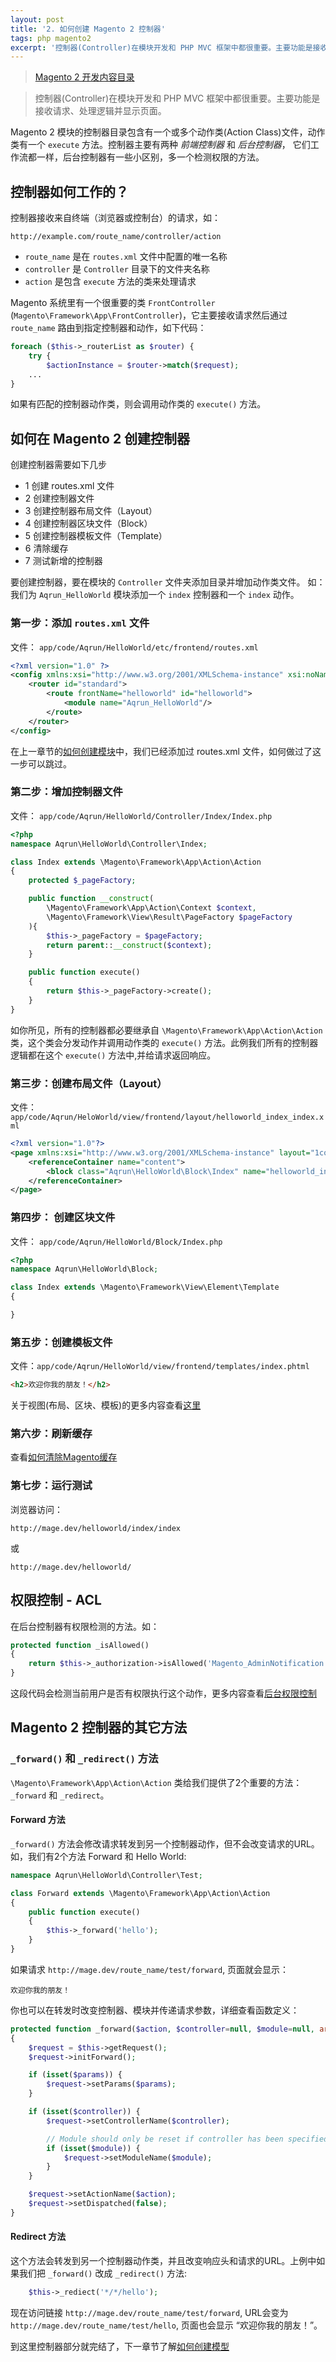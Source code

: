 ```yaml
---
layout: post
title: '2. 如何创建 Magento 2 控制器'
tags: php magento2
excerpt: '控制器(Controller)在模块开发和 PHP MVC 框架中都很重要。主要功能是接收请求、处理逻辑并显示页面'
---
```


> [Magento 2 开发内容目录](/2020/02/02/0.magento-menu.html)

> 控制器(Controller)在模块开发和 PHP MVC 框架中都很重要。主要功能是接收请求、处理逻辑并显示页面。

Magento 2 模块的控制器目录包含有一个或多个动作类(Action Class)文件，动作类有一个 `execute` 方法。控制器主要有两种 *前端控制器* 和 *后台控制器*， 它们工作流都一样，后台控制器有一些小区别，多一个检测权限的方法。

## 控制器如何工作的？

控制器接收来自终端（浏览器或控制台）的请求，如：

```
http://example.com/route_name/controller/action
```

* `route_name` 是在 `routes.xml` 文件中配置的唯一名称
* `controller` 是 `Controller` 目录下的文件夹名称
* `action` 是包含 `execute` 方法的类来处理请求

Magento 系统里有一个很重要的类 `FrontController` (`Magento\Framework\App\FrontController`)，它主要接收请求然后通过 `route_name` 路由到指定控制器和动作，如下代码：

```php
foreach ($this->_routerList as $router) {
    try {
        $actionInstance = $router->match($request);
    ...
}
```

如果有匹配的控制器动作类，则会调用动作类的 `execute()` 方法。

## 如何在 Magento 2 创建控制器

创建控制器需要如下几步

* 1 创建 routes.xml 文件
* 2 创建控制器文件
* 3 创建控制器布局文件（Layout）
* 4 创建控制器区块文件（Block）
* 5 创建控制器模板文件（Template）
* 6 清除缓存
* 7 测试新增的控制器

要创建控制器，要在模块的 `Controller` 文件夹添加目录并增加动作类文件。 如： 我们为 `Aqrun_HelloWorld` 模块添加一个 `index` 控制器和一个 `index` 动作。

### 第一步：添加 `routes.xml` 文件

文件： `app/code/Aqrun/HelloWorld/etc/frontend/routes.xml`

```xml
<?xml version="1.0" ?>
<config xmlns:xsi="http://www.w3.org/2001/XMLSchema-instance" xsi:noNamespaceSchemaLocation="urn:magento:framework:App/etc/routes.xsd">
    <router id="standard">
        <route frontName="helloworld" id="helloworld">
            <module name="Aqrun_HelloWorld"/>
        </route>
    </router>
</config>
```

在上一章节的[如何创建模块](1.magento-2-module-development.md)中，我们已经添加过 routes.xml 文件，如何做过了这一步可以跳过。

### 第二步：增加控制器文件

文件： `app/code/Aqrun/HelloWorld/Controller/Index/Index.php`

```php
<?php
namespace Aqrun\HelloWorld\Controller\Index;

class Index extends \Magento\Framework\App\Action\Action
{
    protected $_pageFactory;

    public function __construct(
        \Magento\Framework\App\Action\Context $context,
        \Magento\Framework\View\Result\PageFactory $pageFactory
    ){
        $this->_pageFactory = $pageFactory;
        return parent::__construct($context);
    }

    public function execute()
    {
        return $this->_pageFactory->create();
    }
}
```

如你所见，所有的控制器都必要继承自 `\Magento\Framework\App\Action\Action` 类，这个类会分发动作并调用动作类的 `execute()` 方法。此例我们所有的控制器逻辑都在这个 `execute()` 方法中,并给请求返回响应。

### 第三步：创建布局文件（Layout）

文件：`app/code/Aqrun/HeloWorld/view/frontend/layout/helloworld_index_index.xml`

```xml
<?xml version="1.0"?>
<page xmlns:xsi="http://www.w3.org/2001/XMLSchema-instance" layout="1column" xsi:noNamespaceSchemaLocation="urn:magento:framework:View/Layout/etc/page_configuration.xsd">
    <referenceContainer name="content">
        <block class="Aqrun\HelloWorld\Block\Index" name="helloworld_index_index" template="Aqrun_HelloWorld::index.phtml" />
    </referenceContainer>
</page>
```

### 第四步： 创建区块文件

文件： `app/code/Aqrun/HelloWorld/Block/Index.php`

```php
<?php
namespace Aqrun\HelloWorld\Block;

class Index extends \Magento\Framework\View\Element\Template
{

}
```

### 第五步：创建模板文件

文件：`app/code/Aqrun/HelloWorld/view/frontend/templates/index.phtml`

```html
<h2>欢迎你我的朋友！</h2>
```

关于视图(布局、区块、模板)的更多内容查看[这里](0)

### 第六步：刷新缓存

查看[如何清除Magento缓存](0)

### 第七步：运行测试

浏览器访问：

```
http://mage.dev/helloworld/index/index
```

或

```
http://mage.dev/helloworld/
```

## 权限控制 - ACL

在后台控制器有权限检测的方法。如：

```php
protected function _isAllowed()
{
    return $this->_authorization->isAllowed('Magento_AdminNotification::show_list');
}
```

这段代码会检测当前用户是否有权限执行这个动作，更多内容查看[后台权限控制](0)

## Magento 2 控制器的其它方法

### `_forward()` 和 `_redirect()` 方法

`\Magento\Framework\App\Action\Action` 类给我们提供了2个重要的方法： `_forward` 和 `_redirect`。

#### Forward 方法

`_forward()` 方法会修改请求转发到另一个控制器动作，但不会改变请求的URL。如，我们有2个方法 Forward 和 Hello World:

```php
namespace Aqrun\HelloWorld\Controller\Test;

class Forward extends \Magento\Framework\App\Action\Action
{
    public function execute()
    {
        $this->_forward('hello');
    }
}
```

如果请求 `http://mage.dev/route_name/test/forward`, 页面就会显示：

```
欢迎你我的朋友！
```

你也可以在转发时改变控制器、模块并传递请求参数，详细查看函数定义：

```php
protected function _forward($action, $controller=null, $module=null, array $params=null)
{
    $request = $this->getRequest();
    $request->initForward();

    if (isset($params)) {
        $request->setParams($params);
    }

    if (isset($controller)) {
        $request->setControllerName($controller);

        // Module should only be reset if controller has been specified
        if (isset($module)) {
            $request->setModuleName($module);
        }
    }

    $request->setActionName($action);
    $request->setDispatched(false);
}
```

#### Redirect 方法

这个方法会转发到另一个控制器动作类，并且改变响应头和请求的URL。上例中如果我们把 `_forward()` 改成 `_redirect()` 方法:

```php
    $this->_rediect('*/*/hello');
```

现在访问链接 `http://mage.dev/route_name/test/forward`, URL会变为 `http://mage.dev/route_name/test/hello`, 页面也会显示 “欢迎你我的朋友！”。

到这里控制器部分就完结了，下一章节了解[如何创建模型](0)